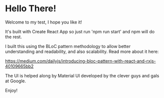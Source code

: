 # Hello There!

Welcome to my test, I hope you like it!

It's built with Create React App so just run 'npm run start' and npm will do the rest.

I built this using the BLoC pattern methodology to allow better understanding and readability, and also scalability. Read more about it here:

https://medium.com/dailyjs/introducing-bloc-pattern-with-react-and-rxjs-40109665bb2

The UI is helped along by Material UI developed by the clever guys and gals at Google. 

Enjoy!

